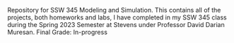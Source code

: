 Repository for SSW 345 Modeling and Simulation.
This contains all of the projects, both homeworks and labs, I have completed in my SSW 345 class during the Spring 2023 Semester at Stevens under Professor David Darian Muresan.
Final Grade: In-progress
